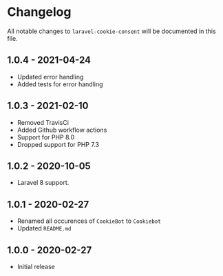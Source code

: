 # Changelog

All notable changes to `laravel-cookie-consent` will be documented in this file.
## 1.0.4 - 2021-04-24
- Updated error handling
- Added tests for error handling

## 1.0.3 - 2021-02-10
- Removed TravisCi
- Added Github workflow actions
- Support for PHP 8.0
- Dropped support for PHP 7.3

## 1.0.2 - 2020-10-05
- Laravel 8 support.

## 1.0.1 - 2020-02-27
- Renamed all occurences of `CookieBot` to `Cookiebot`
- Updated `README.md`

## 1.0.0 - 2020-02-27
- Initial release
